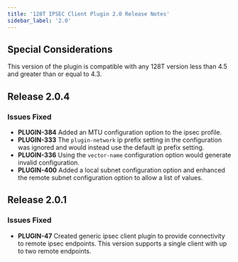 ```yaml
---
title: '128T IPSEC Client Plugin 2.0 Release Notes'
sidebar_label: '2.0'
---
```


## Special Considerations
This version of the plugin is compatible with any 128T version less than 4.5 and greater than or equal to 4.3.


## Release 2.0.4

### Issues Fixed

- **PLUGIN-384** Added an MTU configuration option to the ipsec profile.
- **PLUGIN-333** The `plugin-network` ip prefix setting in the configuration was ignored and would instead use the default ip prefix setting.
- **PLUGIN-336** Using the `vector-name` configuration option would generate invalid configuration.
- **PLUGIN-400** Added a local subnet configuration option and enhanced the remote subnet configuration option to allow a list of values.


## Release 2.0.1

### Issues Fixed

- **PLUGIN-47** Created generic ipsec client plugin to provide connectivity to remote ipsec endpoints. This version supports a single client with up to two remote endpoints.